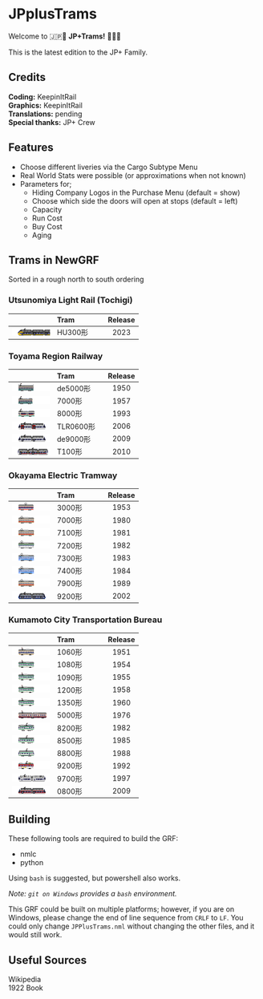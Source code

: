 # JPplusTrams

Welcome to 🇯🇵🚋 **JP+Trams!** 🚋🇯🇵

This is the latest edition to the JP+ Family. 

## Credits
**Coding:** KeepinItRail\
**Graphics:** KeepinItRail\
**Translations:** pending\
**Special thanks:** JP+ Crew

## Features

* Choose different liveries via the Cargo Subtype Menu
* Real World Stats were possible (or approximations when not known)
* Parameters for;
    * Hiding Company Logos in the Purchase Menu (default = show)
    * Choose which side the doors will open at stops (default = left)
    * Capacity
    * Run Cost
    * Buy Cost
    * Aging

## Trams in NewGRF
Sorted in a rough north to south ordering

### Utsunomiya Light Rail (Tochigi)
| | Tram &nbsp; &nbsp; &nbsp; &nbsp; &nbsp; &nbsp; &nbsp; | Release |
| --- | --- | :---:|
|![HU300形](/src/trams/utsunomiya/hu300/hu300_purchase.png)| HU300形| 2023 |


### Toyama Region Railway
| | Tram &nbsp; &nbsp; &nbsp; &nbsp; &nbsp; &nbsp; &nbsp; | Release |
| --- | --- | :---:|
|![de5000形](/src/trams/toyama/de5000/toyamade5000_purchase.png)| de5000形 | 1950 |
|![7000形](/src/trams/toyama/7000/toyama7000_purchase.png)| 7000形 | 1957 |
|![8000形](/src/trams/toyama/8000/toyama8000_purchase.png)| 8000形 | 1993 |
|![tlr0600形](/src/trams/toyama/tlr0600/tlr0600_purchase.png)| TLR0600形 | 2006 |
|![de9000形](/src/trams/toyama/de9000/de9000_purchase.png)| de9000形 | 2009 |
|![de9000形](/src/trams/toyama/t100/t100_purchase.png)| T100形 | 2010 |

<!---
### Manyosen (Toyama)
| | Tram &nbsp; &nbsp; &nbsp; &nbsp; &nbsp; &nbsp; &nbsp; | Release |
| --- | --- | :---:|
|![mlrv1000形](/src/trams/manyosen/mlrv1000/mlrv1000_purchase.png)| MLRV1000形 | 2004 |

### Echizen Railway & Fukui Railway (Fukui)
| | Tram &nbsp; &nbsp; &nbsp; &nbsp; &nbsp; &nbsp; &nbsp; | Release |
| --- | --- | :---:|
|![L形](/src/trams/fukui/l/l_purchase.png)| L形 | 2016 |
|![F1000形](/src/trams/fukui/f1000/f1000_purchase.png)| F1000形 | 2013 |
-->

### Okayama Electric Tramway
| | Tram &nbsp; &nbsp; &nbsp; &nbsp; &nbsp; &nbsp; &nbsp; | Release |
| --- | --- | :---:|
|![3000形](/src/trams/okayama/3000/oka3000_purchase.png)| 3000形 | 1953 |
|![7000形](/src/trams/okayama/7000/oka7000_purchase.png)| 7000形 | 1980 |
|![7100形](/src/trams/okayama/7100/oka7100_purchase.png)| 7100形 | 1981 |
|![7200形](/src/trams/okayama/7200/oka7200_purchase.png)| 7200形 | 1982 |
|![7300形](/src/trams/okayama/7300/oka7300_purchase.png)| 7300形 | 1983 |
|![7400形](/src/trams/okayama/7400/oka7400_purchase.png)| 7400形 | 1984 |
|![7900形](/src/trams/okayama/7900/oka7900_purchase.png)| 7900形 | 1989 |
|![9200形](/src/trams/okayama/9200/oka9200_purchase.png)| 9200形 | 2002 |
<!---
|🚧| 10形 | 1912 |
|🚧| 100形 | 1928 |
|🚧| 300形 | 1950 |
|🚧| 1000形 | 1959 |
|🚧| 2000形 | 1955 |
|🚧| 2500形 | 1952 |
|🚧| 2600形 | 1959 |
|🚧| 3500形 | 1956 |
|🚧| 3800形 | 1953 |
|🚧| 7500形 | 1985 |
|🚧| 7600形 | 1986 |
|🚧| 7700形 | 1987 |
-->

### Kumamoto City Transportation Bureau
| | Tram &nbsp; &nbsp; &nbsp; &nbsp; &nbsp; &nbsp; &nbsp; | Release |
| :---: | --- | :---:|
|![1060形](src/trams/kumamoto/1060/kuma1060_purchase.png)| 1060形 | 1951 |
|![1080形](src/trams/kumamoto/1080/kuma1080_purchase.png)| 1080形 | 1954 |
|![1090形](src/trams/kumamoto/1090/kuma1090_purchase.png)| 1090形 | 1955 |
|![1200形](src/trams/kumamoto/1200/kuma1200_purchase.png)| 1200形 | 1958 |
|![1350形](src/trams/kumamoto/1350/kuma1350_purchase.png)| 1350形 | 1960 |
|![5000形](src/trams/kumamoto/5000/kuma5000_purchase.png)| 5000形 | 1976 |
|![8200形](src/trams/kumamoto/8200/kuma8200_purchase.png)| 8200形 | 1982 |
|![8200形](src/trams/kumamoto/8500/kuma8500_purchase.png)| 8500形 | 1985 |
|![8200形](src/trams/kumamoto/8800/kuma8800_purchase.png)| 8800形 | 1988 |
|![9200形](src/trams/kumamoto/9200/kuma9200_purchase.png)| 9200形 | 1992 |
|![9700形](src/trams/kumamoto/9700/kuma9700_purchase.png)| 9700形 | 1997 |
|![0800形](src/trams/kumamoto/0800/kuma0800_purchase.png)| 0800形 | 2009 |

## Building

These following tools are required to build the GRF:

- nmlc
- python

Using `bash` is suggested, but powershell also works.

*Note: `git on Windows` provides a `bash` environment.*

This GRF could be built on multiple platforms; however, if you are on Windows, please change the end of line sequence from `CRLF` to `LF`. You could only change `JPPlusTrams.nml` without changing the other files, and it would still work.

## Useful Sources

Wikipedia\
1922 Book
